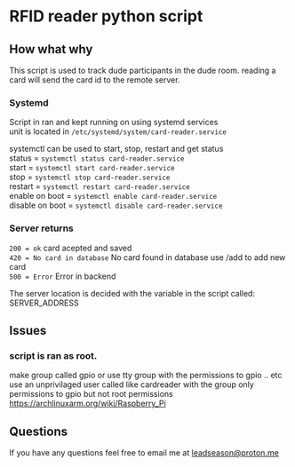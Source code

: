 # RFID reader python script

## How what why
This script is used to track dude participants in the dude room.
reading a card will send the card id to the remote server.

### Systemd
Script in ran and kept running on  using systemd services  
unit is located in `/etc/systemd/system/card-reader.service`  

systemctl can be used to start, stop, restart and get status  
status = `systemctl status card-reader.service`  
start = `systemctl start card-reader.service`  
stop = `systemctl stop card-reader.service`  
restart = `systemctl restart card-reader.service`  
enable on boot = `systemctl enable card-reader.service`  
disable on boot = `systemctl disable card-reader.service`  

### Server returns
`200 = ok` card acepted and saved  
`420 = No card in database` No card found in database use /add to add new card  
`500 = Error` Error in backend  

The server location is decided with the variable in the script called: SERVER_ADDRESS

## Issues
### script is ran as root.
make group called gpio or use tty group with the permissions to gpio .. etc
use an unprivilaged user called like cardreader with the group
only permissions to gpio but not root permissions
https://archlinuxarm.org/wiki/Raspberry_Pi

## Questions
If you have any questions feel free to email me at <a href="mailto:leadseason@proton.me">leadseason@proton.me</a>
